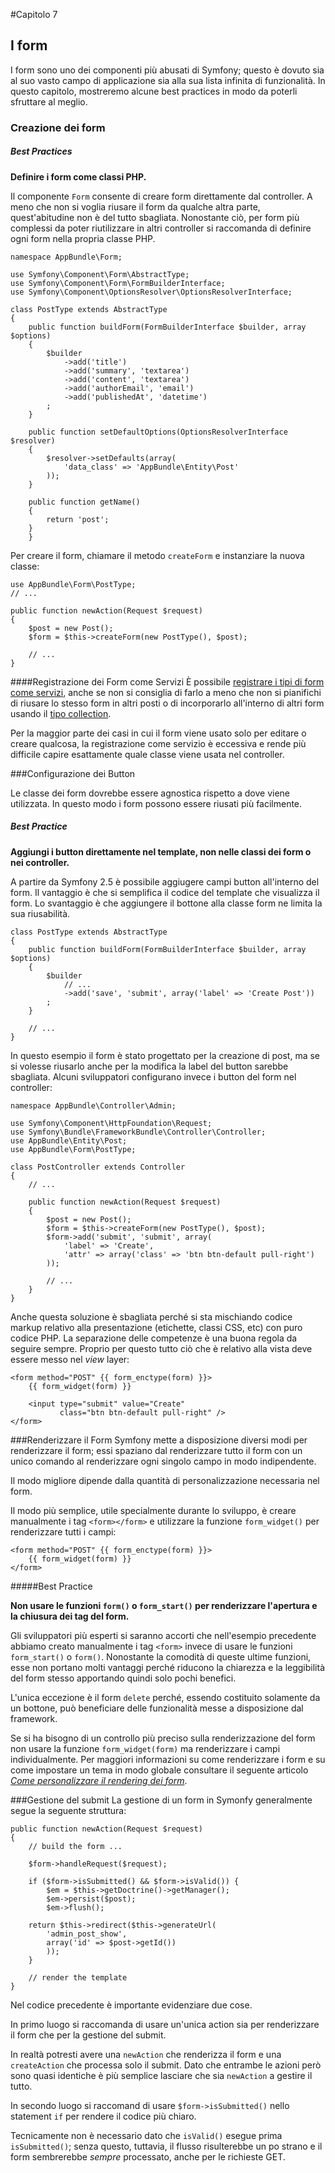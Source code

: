 #Capitolo 7
## I form

I form sono uno dei componenti più abusati di Symfony; questo è dovuto sia al suo vasto campo
di applicazione sia alla sua lista infinita di funzionalità. In questo capitolo,
mostreremo alcune best practices in modo da poterli sfruttare al meglio.


### Creazione dei form

##### Best Practices

**Definire i form come classi PHP.**

Il componente `Form` consente di creare form direttamente dal controller.
A meno che non si voglia riusare il form da qualche altra parte, quest'abitudine
non è del tutto sbagliata.
Nonostante ciò, per form più complessi da poter riutilizzare in altri controller
si raccomanda di definire ogni form nella propria classe PHP.

```
namespace AppBundle\Form;

use Symfony\Component\Form\AbstractType;
use Symfony\Component\Form\FormBuilderInterface;
use Symfony\Component\OptionsResolver\OptionsResolverInterface;

class PostType extends AbstractType
{
    public function buildForm(FormBuilderInterface $builder, array $options)
    {
        $builder
            ->add('title')
            ->add('summary', 'textarea')
            ->add('content', 'textarea')
            ->add('authorEmail', 'email')
            ->add('publishedAt', 'datetime')
        ;
    }

    public function setDefaultOptions(OptionsResolverInterface $resolver)
    {
        $resolver->setDefaults(array(
            'data_class' => 'AppBundle\Entity\Post'
        ));
    }

    public function getName()
    {
        return 'post';
    }
    }
```

Per creare il form, chiamare il metodo `createForm` e instanziare la nuova classe:

```
use AppBundle\Form\PostType;
// ...

public function newAction(Request $request)
{
    $post = new Post();
    $form = $this->createForm(new PostType(), $post);

    // ...
}
```

####Registrazione dei Form come Servizi
È possibile [registrare i tipi di form come servizi](http://symfony.com/doc/current/cookbook/form/create_custom_field_type.html#creating-your-field-type-as-a-service), anche se non si consiglia di farlo a meno che non si pianifichi di riusare lo stesso form in altri posti
o di incorporarlo all'interno di altri form usando il
[tipo collection](http://symfony.com/doc/current/reference/forms/types/collection.html).

Per la maggior parte dei casi in cui il form viene usato solo per editare o creare qualcosa, la registrazione come
servizio è eccessiva e rende più difficile capire esattamente quale classe viene usata nel controller.


###Configurazione dei Button

Le classe dei form dovrebbe essere agnostica rispetto a dove viene utilizzata. In questo modo
i form possono essere riusati più facilmente.

##### Best Practice

**Aggiungi i button direttamente nel template, non nelle classi dei form o nei controller.**

A partire da Symfony 2.5 è possibile aggiugere campi button all'interno del form.
Il vantaggio è che si semplifica il codice del template che visualizza il form.
Lo svantaggio è che aggiungere il bottone alla classe form ne limita la sua riusabilità.

```
class PostType extends AbstractType
{
    public function buildForm(FormBuilderInterface $builder, array $options)
    {
        $builder
            // ...
            ->add('save', 'submit', array('label' => 'Create Post'))
        ;
    }

    // ...
}
```

In questo esempio il form è stato progettato per la creazione di post, ma se si volesse riusarlo
anche per la modifica la label del button sarebbe sbagliata.
Alcuni sviluppatori configurano invece i button del form nel controller:

```
namespace AppBundle\Controller\Admin;

use Symfony\Component\HttpFoundation\Request;
use Symfony\Bundle\FrameworkBundle\Controller\Controller;
use AppBundle\Entity\Post;
use AppBundle\Form\PostType;

class PostController extends Controller
{
    // ...

    public function newAction(Request $request)
    {
        $post = new Post();
        $form = $this->createForm(new PostType(), $post);
        $form->add('submit', 'submit', array(
            'label' => 'Create',
            'attr' => array('class' => 'btn btn-default pull-right')
        ));

        // ...
    }
}
```

Anche questa soluzione è sbagliata perché si sta mischiando codice markup relativo
alla presentazione (etichette, classi CSS, etc) con puro codice PHP.
La separazione delle competenze è una buona regola da seguire sempre.
Proprio per questo tutto ciò che è relativo alla vista deve essere messo nel *view* layer:

```
<form method="POST" {{ form_enctype(form) }}>
    {{ form_widget(form) }}

    <input type="submit" value="Create"
           class="btn btn-default pull-right" />
</form>
```


###Renderizzare il Form
Symfony mette a disposizione diversi modi per renderizzare il form;
essi spaziano dal renderizzare tutto il form con un unico comando al
renderizzare ogni singolo campo in modo indipendente.

Il modo migliore dipende dalla quantità di personalizzazione necessaria nel form.

Il modo più semplice, utile specialmente durante lo sviluppo, è creare manualmente i tag
`<form></form>` e utilizzare la funzione `form_widget()`
per renderizzare tutti i campi:

```
<form method="POST" {{ form_enctype(form) }}>
    {{ form_widget(form) }}
</form>
```

#####Best Practice

**Non usare le funzioni `form()` o `form_start()` per renderizzare l'apertura e
la chiusura dei tag del form.**

Gli sviluppatori più esperti si saranno accorti che nell'esempio precedente
abbiamo creato manualmente i tag `<form>` invece di usare le funzioni `form_start()` o `form()`.
Nonostante la comodità di queste ultime funzioni, esse non portano molti vantaggi
perché riducono la chiarezza e la leggibilità del form stesso apportando quindi solo pochi benefici.


L'unica eccezione è il form `delete` perché, essendo costituito solamente da un bottone, può
beneficiare delle funzionalità messe a disposizione dal framework.

Se si ha bisogno di un controllo più preciso sulla renderizzazione del form
non usare la funzione `form_widget(form)` ma renderizzare i campi
individualmente.
Per maggiori informazioni su come renderizzare i form e su come impostare un tema in modo globale
consultare il seguente articolo
[*Come personalizzare il rendering dei form*](http://symfony.com/doc/current/cookbook/form/form_customization.html).

###Gestione del submit
La gestione di un form in Symonfy generalmente segue la seguente struttura:

```
public function newAction(Request $request)
{
    // build the form ...

    $form->handleRequest($request);

    if ($form->isSubmitted() && $form->isValid()) {
        $em = $this->getDoctrine()->getManager();
        $em->persist($post);
        $em->flush();

    return $this->redirect($this->generateUrl(
        'admin_post_show',
        array('id' => $post->getId())
        ));
    }

    // render the template
}
```
Nel codice precedente è importante evidenziare due cose.

In primo luogo si raccomanda di usare un'unica action sia per renderizzare
il form che per la gestione del submit.

In realtà potresti avere una `newAction` che renderizza il form e una `createAction` che
processa solo il submit.
Dato che entrambe le azioni però sono quasi identiche è più semplice lasciare che sia `newAction` a gestire il tutto.

In secondo luogo si raccomand di usare `$form->isSubmitted()`
nello statement `if` per rendere il codice più chiaro.

Tecnicamente non è necessario dato che `isValid()`  esegue prima `isSubmitted()`; senza
questo, tuttavia, il flusso risulterebbe un po strano
 e il form sembrerebbe *sempre* processato, anche per le richieste GET.



